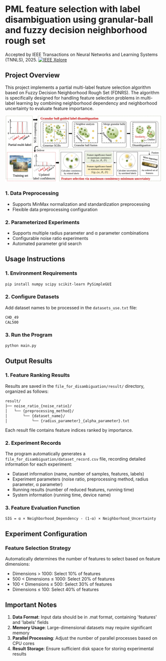 # PML feature selection with label disambiguation using granular-ball and fuzzy decision neighborhood rough set

Accepted by IEEE Transactions on Neural Networks and Learning Systems (TNNLS), 2025.
[![IEEE Xplore](https://img.shields.io/badge/IEEE%20Xplore-View%20Paper-blue?style=for-the-badge&logo=ieee)](https://ieeexplore.ieee.org/document/11215838)

## Project Overview

This project implements a partial multi-label feature selection algorithm based on Fuzzy Decision Neighborhood Rough Set (FDNRS). The algorithm is specifically designed for handling feature selection problems in multi-label learning by combining neighborhood dependency and neighborhood uncertainty to evaluate feature importance.

![1757467612101](image/README/1757467612101.png)

### 1. Data Preprocessing

- Supports MinMax normalization and standardization preprocessing
- Flexible data preprocessing configuration

### 2. Parameterized Experiments

- Supports multiple radius parameter and α parameter combinations
- Configurable noise ratio experiments
- Automated parameter grid search

## Usage Instructions

### 1. Environment Requirements

```bash
pip install numpy scipy scikit-learn PySimpleGUI
```

### 2. Configure Datasets

Add dataset names to be processed in the `datasets_use.txt` file:

```
CHD_49
CAL500
```

### 3. Run the Program

```bash
python main.py
```

## Output Results

### 1. Feature Ranking Results

Results are saved in the `file_for_disambiguation/result/` directory, organized as follows:

```
result/
├── noise_ratio_{noise_ratio}/
│   └── {preprocessing_method}/
│       └── {dataset_name}/
│           └── {radius_parameter}_{alpha_parameter}.txt
```

Each result file contains feature indices ranked by importance.

### 2. Experiment Records

The program automatically generates a `file_for_disambiguation/dataset_record.csv` file, recording detailed information for each experiment:

- Dataset information (name, number of samples, features, labels)
- Experiment parameters (noise ratio, preprocessing method, radius parameter, α parameter)
- Running results (number of reduced features, running time)
- System information (running time, device name)

### 3. Feature Evaluation Function

```
SIG = α × Neighborhood_Dependency - (1-α) × Neighborhood_Uncertainty
```

## Experiment Configuration

### Feature Selection Strategy

Automatically determines the number of features to select based on feature dimensions:

- Dimensions > 1000: Select 10% of features
- 500 < Dimensions ≤ 1000: Select 20% of features
- 100 < Dimensions ≤ 500: Select 30% of features
- Dimensions ≤ 100: Select 40% of features

## Important Notes

1. **Data Format**: Input data should be in .mat format, containing 'features' and 'labels' fields
2. **Memory Usage**: Large-dimensional datasets may require significant memory
3. **Parallel Processing**: Adjust the number of parallel processes based on CPU cores
4. **Result Storage**: Ensure sufficient disk space for storing experimental results
